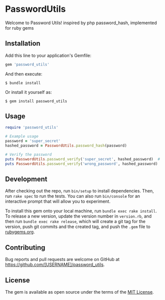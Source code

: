 # PasswordUtils

Welcome to Password Utils!
inspired by php password_hash, implemented for ruby gems

## Installation

Add this line to your application's Gemfile:

```ruby
gem 'password_utils'
```

And then execute:

    $ bundle install

Or install it yourself as:

    $ gem install password_utils

## Usage

```ruby
require 'password_utils'

# Example usage
password = 'super_secret'
hashed_password = PasswordUtils.password_hash(password)

# Verify the password
puts PasswordUtils.password_verify('super_secret', hashed_password)  # should return true
puts PasswordUtils.password_verify('wrong_password', hashed_password)  # should return false
```

## Development

After checking out the repo, run `bin/setup` to install dependencies. Then, run `rake spec` to run the tests. You can also run `bin/console` for an interactive prompt that will allow you to experiment.

To install this gem onto your local machine, run `bundle exec rake install`. To release a new version, update the version number in `version.rb`, and then run `bundle exec rake release`, which will create a git tag for the version, push git commits and the created tag, and push the `.gem` file to [rubygems.org](https://rubygems.org).

## Contributing

Bug reports and pull requests are welcome on GitHub at https://github.com/[USERNAME]/password_utils.

## License

The gem is available as open source under the terms of the [MIT License](https://opensource.org/licenses/MIT).
